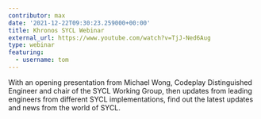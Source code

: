 ```yaml
---
contributor: max
date: '2021-12-22T09:30:23.259000+00:00'
title: Khronos SYCL Webinar
external_url: https://www.youtube.com/watch?v=TjJ-Ned6Aug
type: webinar
featuring: 
  - username: tom
---
```


With an opening presentation from Michael Wong, Codeplay Distinguished Engineer and chair of the SYCL Working Group,
then updates from leading engineers from different SYCL implementations, find out the latest updates and news from the
world of SYCL.  

